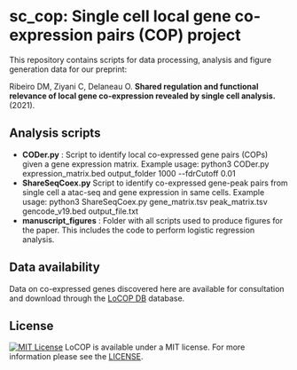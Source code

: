 # sc_cop: Single cell local gene co-expression pairs (COP) project

This repository contains scripts for data processing, analysis and figure generation data for our preprint:

Ribeiro DM, Ziyani C, Delaneau O. **Shared regulation and functional relevance of local gene co-expression revealed by single cell analysis.**(2021). 

## Analysis scripts
- **CODer.py** : Script to identify local co-expressed gene pairs (COPs) given a gene expression matrix. Example usage: python3 CODer.py expression_matrix.bed output_folder 1000 --fdrCutoff 0.01
- **ShareSeqCoex.py** Script to identify co-expressed gene-peak pairs from single cell a atac-seq and gene expression in same cells. Example usage: python3 ShareSeqCoex.py gene_matrix.tsv peak_matrix.tsv gencode_v19.bed output_file.txt
- **manuscript_figures** : Folder with all scripts used to produce figures for the paper. This includes the code to perform logistic regression analysis.

## Data availability
Data on co-expressed genes discovered here are available for consultation and download through the [LoCOP DB](http://glcoex.unil.ch) database. 

## License
[![MIT License](https://img.shields.io/badge/license-MIT-green.svg)](LICENSE)
LoCOP is available under a MIT license. For more information please see the [LICENSE](LICENSE).
